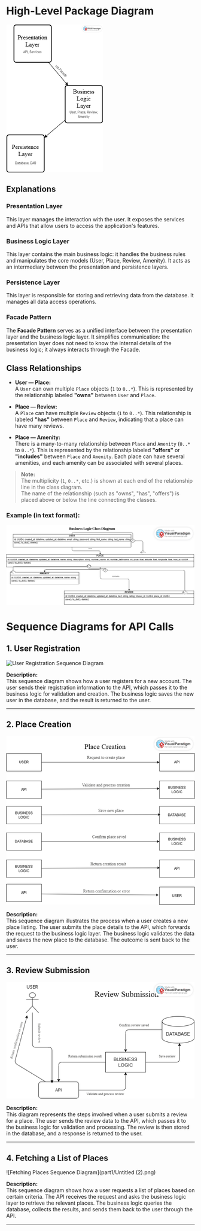 # High-Level Package Diagram

 ![My UML Diagram](Untitled.png)

## Explanations

### Presentation Layer
This layer manages the interaction with the user. It exposes the services and APIs that allow users to access the application's features.

### Business Logic Layer
This layer contains the main business logic: it handles the business rules and manipulates the core models (User, Place, Review, Amenity). It acts as an intermediary between the presentation and persistence layers.

### Persistence Layer
This layer is responsible for storing and retrieving data from the database. It manages all data access operations.

### Facade Pattern
The **Facade Pattern** serves as a unified interface between the presentation layer and the business logic layer. It simplifies communication: the presentation layer does not need to know the internal details of the business logic; it always interacts through the Facade.

## Class Relationships

- **User — Place:**  
  A `User` can own multiple `Place` objects (`1` to `0..*`). This is represented by the relationship labeled **"owns"** between `User` and `Place`.

- **Place — Review:**  
  A `Place` can have multiple `Review` objects (`1` to `0..*`). This relationship is labeled **"has"** between `Place` and `Review`, indicating that a place can have many reviews.

- **Place — Amenity:**  
  There is a many-to-many relationship between `Place` and `Amenity` (`0..*` to `0..*`). This is represented by the relationship labeled **"offers"** or **"includes"** between `Place` and `Amenity`. Each place can have several amenities, and each amenity can be associated with several places.

> **Note:**  
> The multiplicity (`1`, `0..*`, etc.) is shown at each end of the relationship line in the class diagram.  
> The name of the relationship (such as "owns", "has", "offers") is placed above or below the line connecting the classes.

### Example (in text format):

![My UML Diagram](<Untitled (1).png>)

# Sequence Diagrams for API Calls

## 1. User Registration

![User Registration Sequence Diagram](user_registration.png)
<!-- Or insert your Mermaid code here -->

**Description:**  
This sequence diagram shows how a user registers for a new account. The user sends their registration information to the API, which passes it to the business logic for validation and creation. The business logic saves the new user in the database, and the result is returned to the user.

---

## 2. Place Creation

![Place Creation Sequence Diagram](place_creation.png)
<!-- Or insert your Mermaid code here -->

**Description:**  
This sequence diagram illustrates the process when a user creates a new place listing. The user submits the place details to the API, which forwards the request to the business logic layer. The business logic validates the data and saves the new place to the database. The outcome is sent back to the user.

---

## 3. Review Submission

![Review Submission Sequence Diagram](review_submission.png)
<!-- Or insert your Mermaid code here -->

**Description:**  
This diagram represents the steps involved when a user submits a review for a place. The user sends the review data to the API, which passes it to the business logic for validation and processing. The review is then stored in the database, and a response is returned to the user.

---

## 4. Fetching a List of Places

![Fetching Places Sequence Diagram](part1/Untitled (2).png)
<!-- Or insert your Mermaid code here -->

**Description:**  
This sequence diagram shows how a user requests a list of places based on certain criteria. The API receives the request and asks the business logic layer to retrieve the relevant places. The business logic queries the database, collects the results, and sends them back to the user through the API.

---
